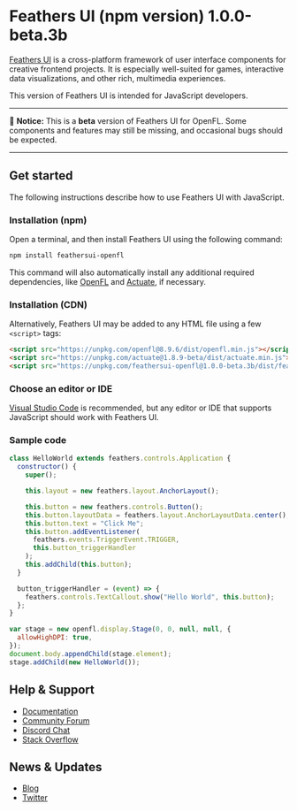 # Feathers UI (npm version) 1.0.0-beta.3b

[Feathers UI](https://feathersui.com/) is a cross-platform framework of user interface components for creative frontend projects. It is especially well-suited for games, interactive data visualizations, and other rich, multimedia experiences.

This version of Feathers UI is intended for JavaScript developers.

---

🚨 **Notice:** This is a **beta** version of Feathers UI for OpenFL. Some components and features may still be missing, and occasional bugs should be expected.

---

## Get started

The following instructions describe how to use Feathers UI with JavaScript.

### Installation (npm)

Open a terminal, and then install Feathers UI using the following command:

```sh
npm install feathersui-openfl
```

This command will also automatically install any additional required dependencies, like [OpenFL](https://www.npmjs.com/package/openfl) and [Actuate](https://www.npmjs.com/package/actuate), if necessary.

### Installation (CDN)

Alternatively, Feathers UI may be added to any HTML file using a few `<script>` tags:

```html
<script src="https://unpkg.com/openfl@8.9.6/dist/openfl.min.js"></script>
<script src="https://unpkg.com/actuate@1.8.9-beta/dist/actuate.min.js"></script>
<script src="https://unpkg.com/feathersui-openfl@1.0.0-beta.3b/dist/feathersui-openfl.min.js"></script>
```

### Choose an editor or IDE

[Visual Studio Code](https://code.visualstudio.com/) is recommended, but any editor or IDE that supports JavaScript should work with Feathers UI.

### Sample code

```js
class HelloWorld extends feathers.controls.Application {
  constructor() {
    super();

    this.layout = new feathers.layout.AnchorLayout();

    this.button = new feathers.controls.Button();
    this.button.layoutData = feathers.layout.AnchorLayoutData.center();
    this.button.text = "Click Me";
    this.button.addEventListener(
      feathers.events.TriggerEvent.TRIGGER,
      this.button_triggerHandler
    );
    this.addChild(this.button);
  }

  button_triggerHandler = (event) => {
    feathers.controls.TextCallout.show("Hello World", this.button);
  };
}

var stage = new openfl.display.Stage(0, 0, null, null, {
  allowHighDPI: true,
});
document.body.appendChild(stage.element);
stage.addChild(new HelloWorld());
```

## Help & Support

- [Documentation](https://feathersui.com/learn/haxe-openfl/)
- [Community Forum](https://community.feathersui.com/)
- [Discord Chat](https://discord.feathersui.com/)
- [Stack Overflow](https://stackoverflow.com/questions/tagged/feathersui)

## News & Updates

- [Blog](https://feathersui.com/blog/)
- [Twitter](https://twitter.com/feathersui)
